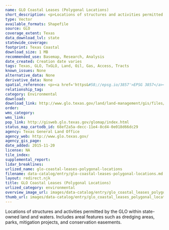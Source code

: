 ```yaml
---
name: GLO Coastal Leases (Polygonal Locations)
short_description: <p>Locations of structures and activities permitted by the GLO within state-owned land and waters.</p>
type: Vector
available_formats: Shapefile
source: GLO
coverage_extent: Texas
data_download_lvl: state
statewide_coverage: 
footprint: Texas Coastal
download_size: 1 MB
recommended_use: Basemap, Research, Analysis
date_created: Creation date varies
tags: Texas, GLO, TxGLO, Land, Oil, Gas, Access, Tracts
known_issues: None
alternative_data: None
derivative_data: None
spatial_reference: <p><a href='https&#58;//epsg.io/3857'>EPSG 3857</a></p>
relationship_tag: 
category: Environmental
download: 
download_link: http://www.glo.texas.gov/land/land-management/gis/files/NonMineralPoly.zip
order: 
wms_category: 
wms_link: 
pop_link: http://gisweb.glo.texas.gov/glomap/index.html
status_map_cartodb_id: 68ef2a5a-decc-11e4-8cd4-0e018d66dc29
agency: Texas General Land Office
agency_web: http://www.glo.texas.gov/
agency_gis_page: 
date_added: 2015-11-20
license: NA
tile_index: 
supplemental_report: 
lidar_breaklines: 
urlized_name: glo-coastal-leases-polygonal-locations
filename: data-catalog/entry/glo-coastal-leases-polygonal-locations.md
layout: redirect.njk
title: GLO Coastal Leases (Polygonal Locations)
urlized_category: environmental
overview_image_url: images/data-catalog/entry/glo_coastal_leases_polygonal_locations_overview.jpg
thumb_url: images/data-catalog/entry/glo_coastal_leases_polygonal_locations_th.jpg
---
```


Locations of structures and activities permitted by the GLO within state-owned land and waters. Includes areal features such as dredging areas, parks, mitigation projects, and conservation easements.




